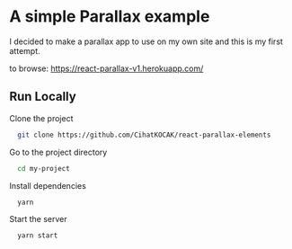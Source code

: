 
# A simple Parallax example

I decided to make a parallax app to use on my own site and this is my first attempt.

to browse: https://react-parallax-v1.herokuapp.com/


## Run Locally

Clone the project

```bash
  git clone https://github.com/CihatKOCAK/react-parallax-elements
```

Go to the project directory

```bash
  cd my-project
```

Install dependencies

```bash
  yarn
```

Start the server

```bash
  yarn start
```

